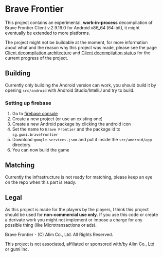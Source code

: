 # Brave Frontier

This project contains an experimental, **work-in-process** decompilation of Brave Frontier Client v.2.9.16.0 for Android x86_64 (64-bit), it might eventually be extended to
more platforms.

The project might not be buildable at the moment, for more information about what and the reason why this project was made,
please see the page [Client decompilation architecture]() and [Client decompilation status](https://decompfrontier.github.io/pages/Status/decomp-status.html) for 
the current progress of the project.

## Building
Currently only building the Android version can work, you should build it by opening `src/android` with Android Studio/IntelliJ and try to build.

### Setting up firebase
1. Go to [firebase console](https://console.firebase.google.com)
2. Create a new project (or use an existing one)
3. Create a new Android package by clicking the android icon
4. Set the name to `Brave Frontier` and the package id to `sg.gumi.bravefrontier`
5. Download `google-services.json` and put it inside the `src/android/app` directory.
6. You can now build the game

## Matching
Currently the infrastructure is not ready for matching, please keep an eye on the repo when this part is ready.

## Legal
As this project is made for the players by the players, I think this project should be used for **non-commercial use only**. 
If you use this code or create a derivate work you might not implement or impose a charge for any possible thing (like Microtransactions or ads).

Brave Frontier - (C) Alim Co., Ltd. All Rights Reserved.

This project is not associated, affiliated or sponsored with/by Alim Co., Ltd or gumi Inc.
